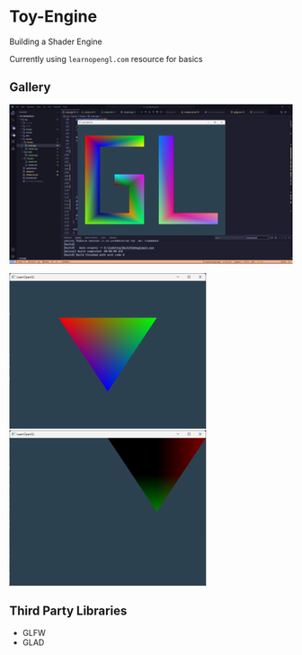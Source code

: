 # Toy-Engine
Building a Shader Engine

Currently using `learnopengl.com` resource for basics

## Gallery
![OpenGL](Images/gl.png)

<img src="Images/exercise00.png" title="ExerciseA" width="350"><img src="Images/exercise01.png" title="ExerciseB" width="350">

## Third Party Libraries
- GLFW
- GLAD
